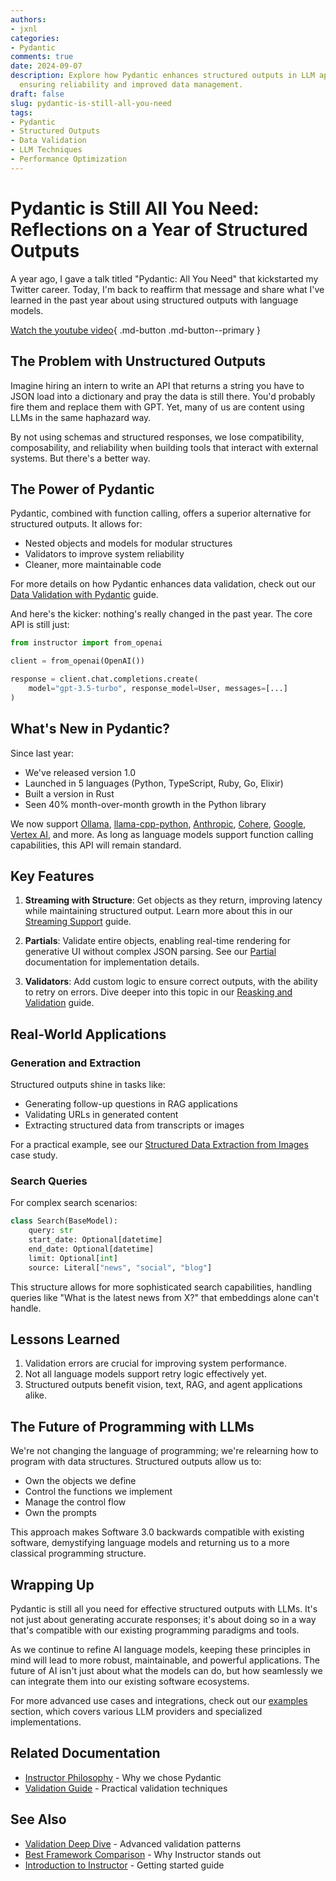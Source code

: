 ```yaml
---
authors:
- jxnl
categories:
- Pydantic
comments: true
date: 2024-09-07
description: Explore how Pydantic enhances structured outputs in LLM applications,
  ensuring reliability and improved data management.
draft: false
slug: pydantic-is-still-all-you-need
tags:
- Pydantic
- Structured Outputs
- Data Validation
- LLM Techniques
- Performance Optimization
---
```


# Pydantic is Still All You Need: Reflections on a Year of Structured Outputs

A year ago, I gave a talk titled "Pydantic: All You Need" that kickstarted my Twitter career. Today, I'm back to reaffirm that message and share what I've learned in the past year about using structured outputs with language models.

[Watch the youtube video](https://www.youtube.com/watch?v=pZ4DIH2BVqg){ .md-button .md-button--primary }

<!-- more -->

## The Problem with Unstructured Outputs

Imagine hiring an intern to write an API that returns a string you have to JSON load into a dictionary and pray the data is still there. You'd probably fire them and replace them with GPT. Yet, many of us are content using LLMs in the same haphazard way.

By not using schemas and structured responses, we lose compatibility, composability, and reliability when building tools that interact with external systems. But there's a better way.

## The Power of Pydantic

Pydantic, combined with function calling, offers a superior alternative for structured outputs. It allows for:

- Nested objects and models for modular structures
- Validators to improve system reliability
- Cleaner, more maintainable code

For more details on how Pydantic enhances data validation, check out our [Data Validation with Pydantic](../../concepts/models.md) guide.

And here's the kicker: nothing's really changed in the past year. The core API is still just:

```python
from instructor import from_openai

client = from_openai(OpenAI())

response = client.chat.completions.create(
    model="gpt-3.5-turbo", response_model=User, messages=[...]
)
```

## What's New in Pydantic?

Since last year:

- We've released version 1.0
- Launched in 5 languages (Python, TypeScript, Ruby, Go, Elixir)
- Built a version in Rust
- Seen 40% month-over-month growth in the Python library

We now support [Ollama](../../integrations/ollama.md), [llama-cpp-python](../../integrations/llama-cpp-python.md), [Anthropic](../../integrations/anthropic.md), [Cohere](../../integrations/cohere.md), [Google](../../integrations/google.md), [Vertex AI](../../integrations/vertex.md), and more. As long as language models support function calling capabilities, this API will remain standard.

## Key Features

1. **Streaming with Structure**: Get objects as they return, improving latency while maintaining structured output. Learn more about this in our [Streaming Support](../../concepts/partial.md) guide.

2. **Partials**: Validate entire objects, enabling real-time rendering for generative UI without complex JSON parsing. See our [Partial](../../concepts/partial.md) documentation for implementation details.

3. **Validators**: Add custom logic to ensure correct outputs, with the ability to retry on errors. Dive deeper into this topic in our [Reasking and Validation](../../concepts/reask_validation.md) guide.

## Real-World Applications

### Generation and Extraction

Structured outputs shine in tasks like:

- Generating follow-up questions in RAG applications
- Validating URLs in generated content
- Extracting structured data from transcripts or images

For a practical example, see our [Structured Data Extraction from Images](../../examples/image_to_ad_copy.md) case study.

### Search Queries

For complex search scenarios:

```python
class Search(BaseModel):
    query: str
    start_date: Optional[datetime]
    end_date: Optional[datetime]
    limit: Optional[int]
    source: Literal["news", "social", "blog"]
```

This structure allows for more sophisticated search capabilities, handling queries like "What is the latest news from X?" that embeddings alone can't handle.

## Lessons Learned

1. Validation errors are crucial for improving system performance.
2. Not all language models support retry logic effectively yet.
3. Structured outputs benefit vision, text, RAG, and agent applications alike.

## The Future of Programming with LLMs

We're not changing the language of programming; we're relearning how to program with data structures. Structured outputs allow us to:

- Own the objects we define
- Control the functions we implement
- Manage the control flow
- Own the prompts

This approach makes Software 3.0 backwards compatible with existing software, demystifying language models and returning us to a more classical programming structure.

## Wrapping Up

Pydantic is still all you need for effective structured outputs with LLMs. It's not just about generating accurate responses; it's about doing so in a way that's compatible with our existing programming paradigms and tools.

As we continue to refine AI language models, keeping these principles in mind will lead to more robust, maintainable, and powerful applications. The future of AI isn't just about what the models can do, but how seamlessly we can integrate them into our existing software ecosystems.

For more advanced use cases and integrations, check out our [examples](../../examples/index.md) section, which covers various LLM providers and specialized implementations.

## Related Documentation
- [Instructor Philosophy](../../concepts/philosophy.md) - Why we chose Pydantic
- [Validation Guide](../../concepts/validation.md) - Practical validation techniques

## See Also
- [Validation Deep Dive](validation-part1.md) - Advanced validation patterns
- [Best Framework Comparison](best_framework.md) - Why Instructor stands out
- [Introduction to Instructor](introduction.md) - Getting started guide
